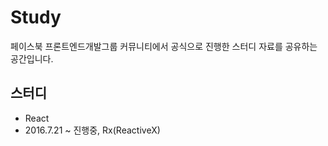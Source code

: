 # Study

페이스북 프론트엔드개발그룹 커뮤니티에서 공식으로 진행한 스터디 자료를 공유하는 공간입니다.
 
## 스터디
 
- React
- 2016.7.21 ~ 진행중, Rx(ReactiveX)
 
